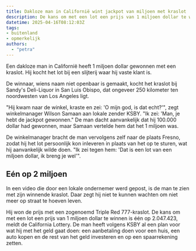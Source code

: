 ```yaml
---
title: Dakloze man in Californië wint jackpot van miljoen met kraslot
description: De kans om met een lot een prijs van 1 miljoen dollar te winnen is één op 2.047.423, meldt de California Lottery
datetime: 2025-04-16T08:12:03Z
tags:
- buitenland
- opmerkelijk
authors:
  - "petra"
---
```


Een dakloze man in Californië heeft 1 miljoen dollar gewonnen met een kraslot. Hij kocht het lot bij een slijterij waar hij vaste klant is.

De winnaar, wiens naam niet openbaar is gemaakt, kocht het kraslot bij Sandy's Deli-Liquor in San Luis Obispo, dat ongeveer 250 kilometer ten noordwesten van Los Angeles ligt.

"Hij kwam naar de winkel, kraste en zei: 'O mijn god, is dat echt?'", zegt winkelmanager Wilson Samaan aan lokale zender KSBY. "Ik zei: 'Man, je hebt de jackpot gewonnen." De man dacht aanvankelijk dat hij 100.000 dollar had gewonnen, maar Samaan vertelde hem dat het 1 miljoen was.

De winkelmanager bracht de man vervolgens zelf naar de plaats Fresno, zodat hij het lot persoonlijk kon inleveren in plaats van het op te sturen, wat hij aanvankelijk wilde doen. "Ik zei tegen hem: 'Dat is een lot van een miljoen dollar, ik breng je wel'".

## Eén op 2 miljoen

In een video die door een lokale ondernemer werd gepost, is de man te zien met zijn winnende kraslot. Daar zegt hij niet te kunnen wachten om niet meer op straat te hoeven leven.

Hij won de prijs met een zogenoemd Triple Red 777-kraslot. De kans om met een lot een prijs van 1 miljoen dollar te winnen is één op 2.047.423, meldt de California Lottery. De man heeft volgens KSBY al een plan voor wat hij met het geld gaat doen: een aanbetaling doen voor een huis, een auto kopen en de rest van het geld investeren en op een spaarrekening zetten.
